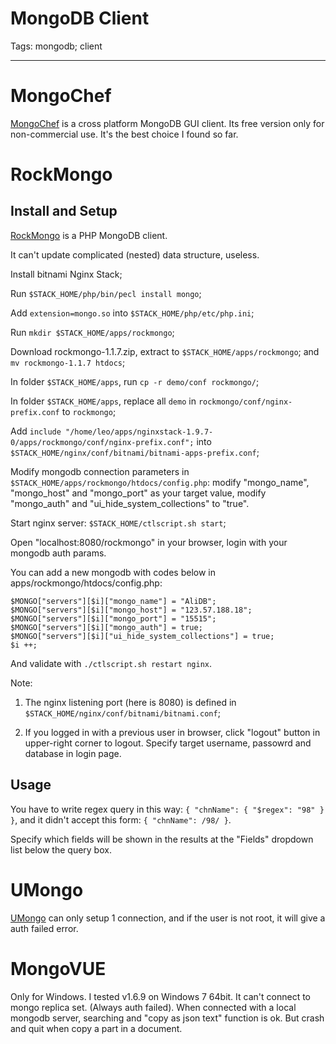 # MongoDB Client
Tags: mongodb; client

------

# MongoChef

[MongoChef](http://3t.io/mongochef/) is a cross platform MongoDB GUI client.
Its free version only for non-commercial use.
It's the best choice I found so far.

# RockMongo

## Install and Setup

[RockMongo](http://rockmongo.com/) is a PHP MongoDB client.

It can't update complicated (nested) data structure, useless.

Install bitnami Nginx Stack;

Run `$STACK_HOME/php/bin/pecl install mongo`;

Add `extension=mongo.so` into `$STACK_HOME/php/etc/php.ini`;

Run `mkdir $STACK_HOME/apps/rockmongo`;

Download rockmongo-1.1.7.zip, extract to `$STACK_HOME/apps/rockmongo`;
and `mv rockmongo-1.1.7 htdocs`;

In folder `$STACK_HOME/apps`, run `cp -r demo/conf rockmongo/`;

In folder `$STACK_HOME/apps`, replace all `demo` in `rockmongo/conf/nginx-prefix.conf`
to `rockmongo`;

Add `include "/home/leo/apps/nginxstack-1.9.7-0/apps/rockmongo/conf/nginx-prefix.conf";`
into `$STACK_HOME/nginx/conf/bitnami/bitnami-apps-prefix.conf`;

Modify mongodb connection parameters in `$STACK_HOME/apps/rockmongo/htdocs/config.php`:
modify "mongo_name", "mongo_host" and "mongo_port" as your target value,
modify "mongo_auth" and "ui_hide_system_collections" to "true".

Start nginx server: `$STACK_HOME/ctlscript.sh start`;

Open "localhost:8080/rockmongo" in your browser, login with your mongodb auth params.

You can add a new mongodb with codes below in apps/rockmongo/htdocs/config.php:

    $MONGO["servers"][$i]["mongo_name"] = "AliDB";
    $MONGO["servers"][$i]["mongo_host"] = "123.57.188.18";
    $MONGO["servers"][$i]["mongo_port"] = "15515";
    $MONGO["servers"][$i]["mongo_auth"] = true;
    $MONGO["servers"][$i]["ui_hide_system_collections"] = true;
    $i ++;

And validate with `./ctlscript.sh restart nginx`.

Note:

1. The nginx listening port (here is 8080) is defined in
`$STACK_HOME/nginx/conf/bitnami/bitnami.conf`;

1. If you logged in with a previous user in browser, click "logout" button
in upper-right corner to logout. Specify target username, passowrd and database
in login page.

## Usage

You have to write regex query in this way: `{ "chnName": { "$regex": "98" } }`,
and it didn't accept this form: `{ "chnName": /98/ }`.

Specify which fields will be shown in the results at the "Fields" dropdown list
below the query box.

# UMongo

[UMongo](http://edgytech.com/umongo/) can only setup 1 connection,
and if the user is not root, it will give a auth failed error.

# MongoVUE

Only for Windows. I tested v1.6.9 on Windows 7 64bit.
It can't connect to mongo replica set. (Always auth failed).
When connected with a local mongodb server,
searching and "copy as json text" function is ok.
But crash and quit when copy a part in a document.
